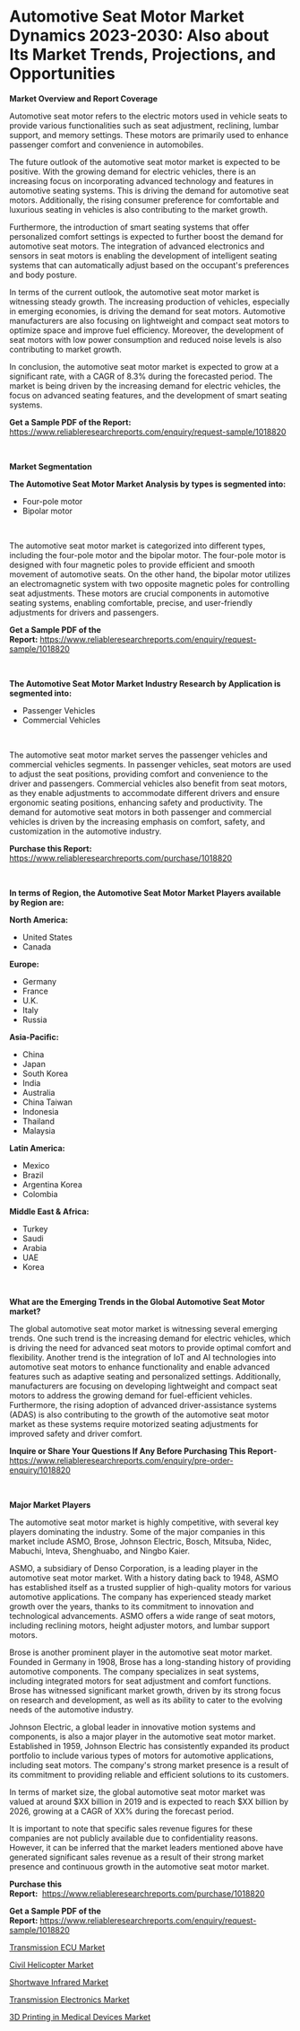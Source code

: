 <p><h1>Automotive Seat Motor Market Dynamics 2023-2030: Also about Its Market Trends, Projections, and Opportunities</h1></p><p><strong>Market Overview and Report Coverage</strong></p>
<p><p>Automotive seat motor refers to the electric motors used in vehicle seats to provide various functionalities such as seat adjustment, reclining, lumbar support, and memory settings. These motors are primarily used to enhance passenger comfort and convenience in automobiles.</p><p>The future outlook of the automotive seat motor market is expected to be positive. With the growing demand for electric vehicles, there is an increasing focus on incorporating advanced technology and features in automotive seating systems. This is driving the demand for automotive seat motors. Additionally, the rising consumer preference for comfortable and luxurious seating in vehicles is also contributing to the market growth.</p><p>Furthermore, the introduction of smart seating systems that offer personalized comfort settings is expected to further boost the demand for automotive seat motors. The integration of advanced electronics and sensors in seat motors is enabling the development of intelligent seating systems that can automatically adjust based on the occupant's preferences and body posture.</p><p>In terms of the current outlook, the automotive seat motor market is witnessing steady growth. The increasing production of vehicles, especially in emerging economies, is driving the demand for seat motors. Automotive manufacturers are also focusing on lightweight and compact seat motors to optimize space and improve fuel efficiency. Moreover, the development of seat motors with low power consumption and reduced noise levels is also contributing to market growth.</p><p>In conclusion, the automotive seat motor market is expected to grow at a significant rate, with a CAGR of 8.3% during the forecasted period. The market is being driven by the increasing demand for electric vehicles, the focus on advanced seating features, and the development of smart seating systems.</p></p>
<p><strong>Get a Sample PDF of the Report:</strong> <a href="https://www.reliableresearchreports.com/enquiry/request-sample/1018820">https://www.reliableresearchreports.com/enquiry/request-sample/1018820</a></p>
<p>&nbsp;</p>
<p><strong>Market Segmentation</strong></p>
<p><strong>The Automotive Seat Motor Market Analysis by types is segmented into:</strong></p>
<p><ul><li>Four-pole motor</li><li>Bipolar motor</li></ul></p>
<p>&nbsp;</p>
<p><p>The automotive seat motor market is categorized into different types, including the four-pole motor and the bipolar motor. The four-pole motor is designed with four magnetic poles to provide efficient and smooth movement of automotive seats. On the other hand, the bipolar motor utilizes an electromagnetic system with two opposite magnetic poles for controlling seat adjustments. These motors are crucial components in automotive seating systems, enabling comfortable, precise, and user-friendly adjustments for drivers and passengers.</p></p>
<p><strong>Get a Sample PDF of the Report:</strong>&nbsp;<a href="https://www.reliableresearchreports.com/enquiry/request-sample/1018820">https://www.reliableresearchreports.com/enquiry/request-sample/1018820</a></p>
<p>&nbsp;</p>
<p><strong>The Automotive Seat Motor Market Industry Research by Application is segmented into:</strong></p>
<p><ul><li>Passenger Vehicles</li><li>Commercial Vehicles</li></ul></p>
<p>&nbsp;</p>
<p><p>The automotive seat motor market serves the passenger vehicles and commercial vehicles segments. In passenger vehicles, seat motors are used to adjust the seat positions, providing comfort and convenience to the driver and passengers. Commercial vehicles also benefit from seat motors, as they enable adjustments to accommodate different drivers and ensure ergonomic seating positions, enhancing safety and productivity. The demand for automotive seat motors in both passenger and commercial vehicles is driven by the increasing emphasis on comfort, safety, and customization in the automotive industry.</p></p>
<p><strong>Purchase this Report:</strong>&nbsp; <a href="https://www.reliableresearchreports.com/purchase/1018820">https://www.reliableresearchreports.com/purchase/1018820</a></p>
<p>&nbsp;</p>
<p><strong>In terms of Region, the Automotive Seat Motor Market Players available by Region are:</strong></p>
<p>
    <p> <strong> North America: </strong>
        <ul>
            <li>United States</li>
            <li>Canada</li>
        </ul>
        </p> 
    <p> <strong> Europe: </strong>
        <ul>
            <li>Germany</li>
            <li>France</li>
            <li>U.K.</li>
            <li>Italy</li>
            <li>Russia</li>
        </ul>
        </p> 
    <p> <strong> Asia-Pacific: </strong>
        <ul>
            <li>China</li>
            <li>Japan</li>
            <li>South Korea</li>
            <li>India</li>
            <li>Australia</li>
            <li>China Taiwan</li>
            <li>Indonesia</li>
            <li>Thailand</li>
            <li>Malaysia</li>
        </ul>
        </p> 
    <p> <strong> Latin America: </strong>
        <ul>
            <li>Mexico</li>
            <li>Brazil</li>
            <li>Argentina Korea</li>
            <li>Colombia</li>
        </ul>
        </p> 
    <p> <strong> Middle East & Africa: </strong>
        <ul>
            <li>Turkey</li>
            <li>Saudi</li>
            <li>Arabia</li>
            <li>UAE</li>
            <li>Korea</li>
        </ul>
    </p>
    </p>
<p>&nbsp;</p>
<p><strong>What are the Emerging Trends in the Global Automotive Seat Motor market?</strong></p>
<p><p>The global automotive seat motor market is witnessing several emerging trends. One such trend is the increasing demand for electric vehicles, which is driving the need for advanced seat motors to provide optimal comfort and flexibility. Another trend is the integration of IoT and AI technologies into automotive seat motors to enhance functionality and enable advanced features such as adaptive seating and personalized settings. Additionally, manufacturers are focusing on developing lightweight and compact seat motors to address the growing demand for fuel-efficient vehicles. Furthermore, the rising adoption of advanced driver-assistance systems (ADAS) is also contributing to the growth of the automotive seat motor market as these systems require motorized seating adjustments for improved safety and driver comfort.</p></p>
<p><strong>Inquire or Share Your Questions If Any Before Purchasing This Report</strong>- <a href="https://www.reliableresearchreports.com/enquiry/pre-order-enquiry/1018820">https://www.reliableresearchreports.com/enquiry/pre-order-enquiry/1018820</a></p>
<p>&nbsp;</p>
<p><strong>Major Market Players</strong></p>
<p><p>The automotive seat motor market is highly competitive, with several key players dominating the industry. Some of the major companies in this market include ASMO, Brose, Johnson Electric, Bosch, Mitsuba, Nidec, Mabuchi, Inteva, Shenghuabo, and Ningbo Kaier.</p><p>ASMO, a subsidiary of Denso Corporation, is a leading player in the automotive seat motor market. With a history dating back to 1948, ASMO has established itself as a trusted supplier of high-quality motors for various automotive applications. The company has experienced steady market growth over the years, thanks to its commitment to innovation and technological advancements. ASMO offers a wide range of seat motors, including reclining motors, height adjuster motors, and lumbar support motors.</p><p>Brose is another prominent player in the automotive seat motor market. Founded in Germany in 1908, Brose has a long-standing history of providing automotive components. The company specializes in seat systems, including integrated motors for seat adjustment and comfort functions. Brose has witnessed significant market growth, driven by its strong focus on research and development, as well as its ability to cater to the evolving needs of the automotive industry.</p><p>Johnson Electric, a global leader in innovative motion systems and components, is also a major player in the automotive seat motor market. Established in 1959, Johnson Electric has consistently expanded its product portfolio to include various types of motors for automotive applications, including seat motors. The company's strong market presence is a result of its commitment to providing reliable and efficient solutions to its customers.</p><p>In terms of market size, the global automotive seat motor market was valued at around $XX billion in 2019 and is expected to reach $XX billion by 2026, growing at a CAGR of XX% during the forecast period.</p><p>It is important to note that specific sales revenue figures for these companies are not publicly available due to confidentiality reasons. However, it can be inferred that the market leaders mentioned above have generated significant sales revenue as a result of their strong market presence and continuous growth in the automotive seat motor market.</p></p>
<p><strong>Purchase this Report:</strong>&nbsp;&nbsp;<a href="https://www.reliableresearchreports.com/purchase/1018820">https://www.reliableresearchreports.com/purchase/1018820</a></p>
<p></p>
<p><strong>Get a Sample PDF of the Report:</strong>&nbsp;<a href="https://www.reliableresearchreports.com/enquiry/request-sample/1018820">https://www.reliableresearchreports.com/enquiry/request-sample/1018820</a></p>
<p><p><a href="https://github.com/CliffMedina6/Market-Research-Report-List-2/blob/main/transmission-ecu-market.md">Transmission ECU Market</a></p><p><a href="https://medium.com/@abdulkazi7580/civil-helicopter-market-the-key-to-successful-business-strategy-forecast-till-2030-1017b61a46ef">Civil Helicopter Market</a></p><p><a href="https://medium.com/@othamcclure/shortwave-infrared-market-exploring-market-share-market-trends-and-future-growth-e9e7dfe1a7d0">Shortwave Infrared Market</a></p><p><a href="https://github.com/RickHolmes3/Market-Research-Report-List-2/blob/main/transmission-electronics-market.md">Transmission Electronics Market</a></p><p><a href="https://www.linkedin.com/pulse/3d-printing-medical-devices-market-size-share-amp-y82hc/">3D Printing in Medical Devices Market</a></p></p>